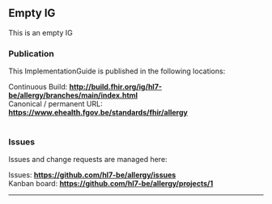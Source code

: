 Empty IG
---
This is an empty IG


###
### Publication
This ImplementationGuide is published in the following locations:

Continuous Build: __http://build.fhir.org/ig/hl7-be/allergy/branches/main/index.html__  
Canonical / permanent URL: __https://www.ehealth.fgov.be/standards/fhir/allergy__
<br> </br>

### Issues
Issues and change requests are managed here:  

Issues:  __https://github.com/hl7-be/allergy/issues__  
Kanban board:  __https://github.com/hl7-be/allergy/projects/1__  

---

